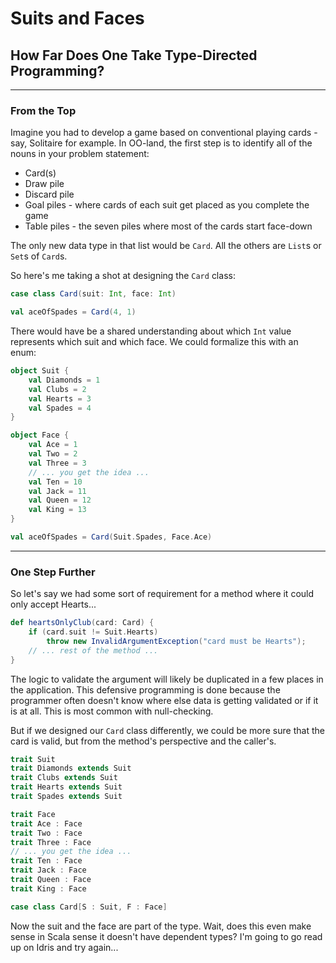 # Suits and Faces

## How Far Does One Take Type-Directed Programming?

---

### From the Top

Imagine you had to develop a game based on conventional playing cards - say, Solitaire for example. In OO-land, the first step is to identify all of the nouns in your problem statement:

  * Card(s)
  * Draw pile
  * Discard pile
  * Goal piles - where cards of each suit get placed as you complete the game
  * Table piles - the seven piles where most of the cards start face-down

The only new data type in that list would be `Card`. All the others are `List`s or `Set`s of `Card`s.

So here's me taking a shot at designing the `Card` class:

```scala
case class Card(suit: Int, face: Int)

val aceOfSpades = Card(4, 1)
```

There would have be a shared understanding about which `Int` value represents which suit and which face. We could formalize this with an enum:

```scala
object Suit {
    val Diamonds = 1
    val Clubs = 2
    val Hearts = 3
    val Spades = 4
}

object Face {
    val Ace = 1
    val Two = 2
    val Three = 3
    // ... you get the idea ...
    val Ten = 10
    val Jack = 11
    val Queen = 12
    val King = 13
}

val aceOfSpades = Card(Suit.Spades, Face.Ace)
```

---

### One Step Further

So let's say we had some sort of requirement for a method where it could only accept Hearts...

```scala
def heartsOnlyClub(card: Card) {
    if (card.suit != Suit.Hearts)
        throw new InvalidArgumentException("card must be Hearts");
    // ... rest of the method ...
}
```

The logic to validate the argument will likely be duplicated in a few places in the application. This defensive programming is done because the programmer often doesn't know where else data is getting validated or if it is at all. This is most common with null-checking.

But if we designed our `Card` class differently, we could be more sure that the card is valid, but from the method's perspective and the caller's.

```scala
trait Suit
trait Diamonds extends Suit
trait Clubs extends Suit
trait Hearts extends Suit
trait Spades extends Suit

trait Face
trait Ace : Face
trait Two : Face
trait Three : Face
// ... you get the idea ...
trait Ten : Face
trait Jack : Face
trait Queen : Face
trait King : Face

case class Card[S : Suit, F : Face]
```

Now the suit and the face are part of the type. Wait, does this even make sense in Scala sense it doesn't have dependent types? I'm going to go read up on Idris and try again...

<disqus>
